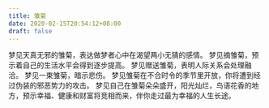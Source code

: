 ```yaml
---
title: 雏菊
date: 2020-02-15T20:54:12+08:00
draft: false
---
```


梦见天真无邪的雏菊，表达做梦者心中在渴望两小无猜的感情。
梦见摘雏菊，预示着自己的生活水平会得到逐步提高。
梦见赠送雏菊，表明人际关系会处理融洽。
梦见一束雏菊，暗示悲伤。
梦见雏菊在不合时令的季节里开放，你将遭到经过伪装的邪恶势力的攻击。
梦见自己在雏菊朵朵盛开，阳光灿烂，鸟语花香的地方，预示幸福、健康和财富将竞相而来，伴你走过最为幸福的人生长途。
